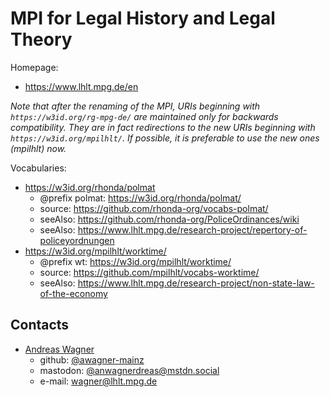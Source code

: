 # MPI for Legal History and Legal Theory

Homepage:

* <https://www.lhlt.mpg.de/en>

*Note that after the renaming of the MPI, URIs beginning with `https://w3id.org/rg-mpg-de/` are maintained only for backwards compatibility. They are in fact redirections to the new URIs beginning with `https://w3id.org/mpilhlt/`. If possible, it is preferable to use the new ones (mpilhlt) now.*

Vocabularies:

* <https://w3id.org/rhonda/polmat>
  * @prefix polmat: <https://w3id.org/rhonda/polmat/>
  * source: <https://github.com/rhonda-org/vocabs-polmat/>
  * seeAlso: <https://github.com/rhonda-org/PoliceOrdinances/wiki>
  * seeAlso: <https://www.lhlt.mpg.de/research-project/repertory-of-policeyordnungen>
* <https://w3id.org/mpilhlt/worktime/>
  * @prefix wt: <https://w3id.org/mpilhlt/worktime/>
  * source: <https://github.com/mpilhlt/vocabs-worktime/>
  * seeAlso: <https://www.lhlt.mpg.de/research-project/non-state-law-of-the-economy>

## Contacts

* [Andreas Wagner](https://www.lhlt.mpg.de/wagner/en)
  * github: [@awagner-mainz](https://github.com/awagner-mainz)
  * mastodon: [@anwagnerdreas@mstdn.social](https://mstdn.social/web/@anwagnerdreas)
  * e-mail: [wagner@lhlt.mpg.de](mailto:wagner@lhlt.mpg.de)
